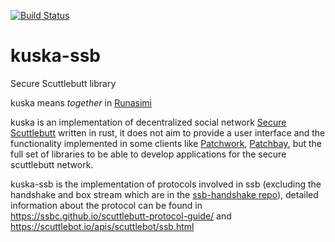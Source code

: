 [![Build Status](https://github.com/kuska-ssb/kuska-ssb/workflows/Rust/badge.svg)](https://github.com/kuska-ssb/kuska-ssb/actions?query=workflow%3ARust)

# kuska-ssb
Secure Scuttlebutt library

kuska means _together_ in [Runasimi](https://en.wikipedia.org/wiki/Quechuan_languages)

kuska is an implementation of decentralized social network [Secure Scuttlebutt](https://scuttlebutt.nz/) written in rust, it does not aim to provide a user interface and the functionality implemented in some clients like [Patchwork](https://github.com/ssbc/patchwork), [Patchbay](https://github.com/ssbc/patchbay), but the full set of libraries to be able to develop applications for the secure scuttlebutt network.

kuska-ssb is the implementation of protocols involved in ssb (excluding the handshake and box stream which are in the [ssb-handshake repo](https://github.com/Kuska-ssb/kuska-handshake)), detailed information about the protocol can be found in https://ssbc.github.io/scuttlebutt-protocol-guide/ and https://scuttlebot.io/apis/scuttlebot/ssb.html
